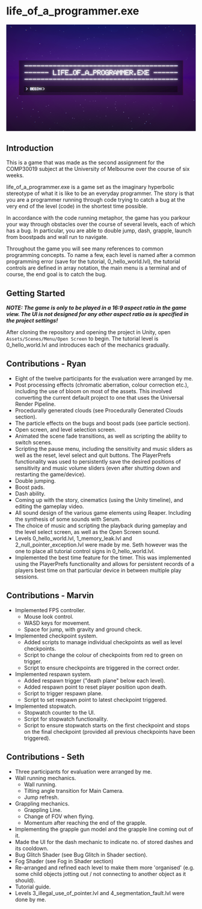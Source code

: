 # life_of_a_programmer.exe

![](Docs/Images/title.png)

## Introduction

This is a game that was made as the second assignment for the COMP30019 subject at the University of Melbourne over the course of six weeks.

life_of_a_programmer.exe is a game set as the imaginary hyperbolic stereotype of what it is like to be an everyday programmer. The story is that you are a programmer running through code trying to catch a bug at the very end of the level (code) in the shortest time possible.

In accordance with the code running metaphor, the game has you parkour your way through obstacles over the course of several levels, each of which has a bug. In particular, you are able to double jump, dash, grapple, launch from boostpads and wall run to navigate.

Throughout the game you will see many references to common programming concepts. To name a few, each level is named after a common programming error (save for the tutorial, 0_hello_world.lvl), the tutorial controls are defined in array notation, the main menu is a terminal and of course, the end goal is to catch the bug.

## Getting Started

**_NOTE: The game is only to be played in a 16:9 aspect ratio in the game view. The UI is not designed for any other aspect ratio as is specified in the project settings!_**

After cloning the repository and opening the project in Unity, open `Assets/Scenes/Menu/Open Screen` to begin. The tutorial level is 0_hello_world.lvl and introduces each of the mechanics gradually.

## Contributions - Ryan

- Eight of the twelve participants for the evaluation were arranged by me.
- Post processing effects (chromatic aberration, colour correction etc.), including the use of bloom on most of the assets. This involved converting the current default project to one that uses the Universal Render Pipeline.
- Procedurally generated clouds (see Procedurally Generated Clouds section).
- The particle effects on the bugs and boost pads (see particle section).
- Open screen, and level selection screen.
- Animated the scene fade transitions, as well as scripting the ability to switch scenes.
- Scripting the pause menu, including the sensitivity and music sliders as well as the reset, level select and quit buttons. The PlayerPrefs functionality was used to persistently save the desired positions of sensitivity and music volume sliders (even after shutting down and restarting the game/device).
- Double jumping.
- Boost pads.
- Dash ability.
- Coming up with the story, cinematics (using the Unity timeline), and editing the gameplay video.
- All sound design of the various game elements using Reaper. Including the synthesis of some sounds with Serum.
- The choice of music and scripting the playback during gameplay and the level select screen, as well as the Open Screen sound.
- Levels 0_hello_world.lvl, 1_memory_leak.lvl and 2_null_pointer_exception.lvl were made by me. Seth however was the one to place all tutorial control signs in 0_hello_world.lvl.
- Implemented the best time feature for the timer. This was implemented using the PlayerPrefs functionality and allows for persistent records of a players best time on that particular device in between multiple play sessions.

## Contributions - Marvin

- Implemented FPS controller.
  - Mouse look control.
  - WASD keys for movement.
  - Space for jump, with gravity and ground check.
- Implemented checkpoint system.
  - Added scripts to manage individual checkpoints as well as level checkpoints.
  - Script to change the colour of checkpoints from red to green on trigger.
  - Script to ensure checkpoints are triggered in the correct order.
- Implemented respawn system.
  - Added respawn trigger ("death plane" below each level).
  - Added respawn point to reset player position upon death.
  - Script to trigger respawn plane.
  - Script to set respawn point to latest checkpoint triggered.
- Implemented stopwatch.
  - Stopwatch counter to the UI.
  - Script for stopwatch functionality.
  - Script to ensure stopwatch starts on the first checkpoint and stops on the final checkpoint (provided all previous checkpoints have been triggered).

## Contributions - Seth

- Three participants for evaluation were arranged by me.
- Wall running mechanics.
  - Wall running.
  - Tilting angle transition for Main Camera.
  - Jump refresh.
- Grappling mechanics.
  - Grappling Line.
  - Change of FOV when flying.
  - Momentum after reaching the end of the grapple.
- Implementing the grapple gun model and the grapple line coming out of it.
- Made the UI for the dash mechanic to indicate no. of stored dashes and its cooldown.
- Bug Glitch Shader (see Bug Glitch in Shader section).
- Fog Shader (see Fog in Shader section)
- Re-arranged and refined each level to make them more 'organised' (e.g. some child objects jotting out / not connecting to another object as it should).
- Tutorial guide.
- Levels 3_illegal_use_of_pointer.lvl and 4_segmentation_fault.lvl were done by me.
